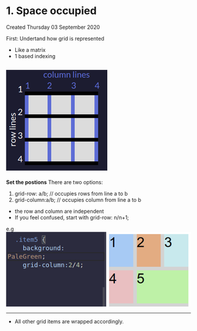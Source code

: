 # 1. Space occupied
Created Thursday 03 September 2020

First: Undertand how grid is represented

- Like a matrix
- 1 based indexing

## ![](/assets/1_Space_occupied-image-1.png)

**Set the postions**
There are two options:
1. grid-row: a/b; // occupies rows from line a to b
2. grid-column:a/b; // occupies column from line a to b

- the row and column are independent
- If you feel confused, start with grid-row: n/n+1;

e.g
![](/assets/1_Space_occupied-image-2.png)

---

- All other grid items are wrapped accordingly.
